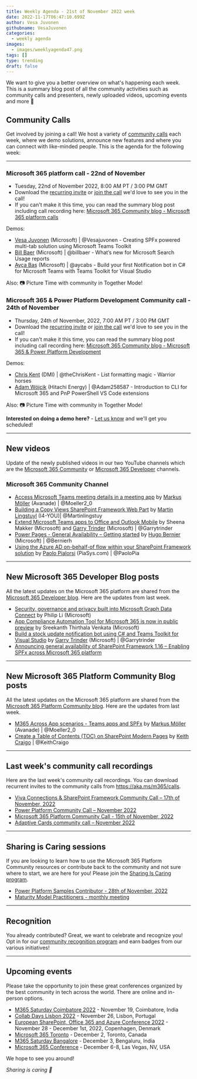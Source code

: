 ```yaml
---
title: Weekly Agenda - 21st of November 2022 week
date: 2022-11-17T06:47:10.699Z
author: Vesa Juvonen
githubname: VesaJuvonen
categories:
  - weekly agenda
images:
  - images/weeklyagenda47.png
tags: []
type: trending
draft: false
---
```


We want to give you a better overview on what's happening each week. This is a summary blog post of all the community activities such as community calls and presenters, newly uploaded videos, upcoming events and more 🚀


## Community Calls

Get involved by joining a call! We host a variety of [community calls](https://aka.ms/m365/calls) each week, where we demo solutions, announce new features and where you can connect with like-minded people. This is the agenda for the following week:

---

### Microsoft 365 platform call - 22nd of November

* Tuesday, 22nd of November 2022, 8:00 AM PT / 3:00 PM GMT
* Download the [recurring invite](https://aka.ms/m365-dev-call) or [join the call](https://aka.ms/m365-dev-call-join) we'd love to see you in the call!
* If you can't make it this time, you can read the summary blog post including call recording here: [Microsoft 365 Community blog - Microsoft 365 platform calls](https://pnp.github.io/blog/categories/microsoft-365-platform-call/)

Demos: 

* [Vesa Juvonen](https://twitter.com/vesajuvonen) (Microsoft) | @Vesajuvonen - Creating SPFx powered multi-tab solution using Microsoft Teams Toolkit
* [Bill Baer](https://twitter.com/billbaer) (Microsoft) | @billbaer - What’s new for Microsoft Search Usage reports
* [Ayça Baş](https://twitter.com/aycabs) (Microsoft) | @aycabs  - Build your first Notification bot in C# for Microsoft Teams with Teams Toolkit for Visual Studio


Also: 📷 Picture Time with community in Together Mode!

### Microsoft 365 & Power Platform Development Community call - 24th of November

* Thursday, 24th of November, 2022, 7:00 AM PT / 3:00 PM GMT
* Download the [recurring invite](https://aka.ms/spdev-sig-call) or [join the call](https://aka.ms/spdev-sig-call-join) we'd love to see you in the call!
* If you can't make it this time, you can read the summary blog post including call recording here: [Microsoft 365 Community blog - Microsoft 365 & Power Platform Development](https://pnp.github.io/blog/categories/microsoft-365-developer-community-call/)

Demos: 

* [Chris Kent](https://twitter.com/theChrisKent) (DMI) | @theChrisKent - List formatting magic - Warrior horses
* [Adam Wójcik](https://twitter.com/Adam25858782) (Hitachi Energy) | @Adam258587 - Introduction to CLI for Microsoft 365 and PnP PowerShell VS Code extensions

Also: 📷 Picture Time with community in Together Mode!

**Interested on doing a demo here?** - [Let us know](https://aka.ms/m365pnp/request/demo) and we'll get you scheduled!

---


## New videos

Update of the newly published videos in our two YouTube channels which are the [Microsoft 365 Community](https://www.youtube.com/channel/UC_mKdhw-V6CeCM7gTo_Iy7w) or [Microsoft 365 Developer](https://www.youtube.com/channel/UCV_6HOhwxYLXAGd-JOqKPoQ) channels.

### Microsoft 365 Community Channel

* [Access Microsoft Teams meeting details in a meeting app](https://www.youtube.com/watch?v=1GWRmmELYcI) by [Markus Möller](https://twitter.com/Moeller2_0) (Avanade) | @Moeller2_0
* [Building a Copy Views SharePoint Framework Web Part](https://www.youtube.com/watch?v=x7BRYidNKRg&t=5s) by [Martin Lingstuyl](https://twitter.com/martinlingstuyl) (I4-YOU)| @Martinlingstuy
* [Extend Microsoft Teams apps to Office and Outlook Mobile](https://www.youtube.com/watch?v=kcHBiXUxHzU&t=2s) by Sheena Makker (Microsoft) and [Garry Trinder](https://twitter.com/garrytrinder) (Microsoft) | @Garrytrinder
* [Power Pages - General Availability – Getting started](https://www.youtube.com/watch?v=HjTmdFGCbqE&t=4s) by [Hugo Bernier](https://twitter.com/bernierh) (Microsoft) | @Bernierh 
* [Using the Azure AD on-behalf-of flow within your SharePoint Framework solution](https://www.youtube.com/watch?v=R86R1kM3Byk&t=106s) by [Paolo Pialorsi](https://twitter.com/PaoloPia) (PiaSys.com) | @PaoloPia

---


## New Microsoft 365 Developer Blog posts

All the latest updates on the Microsoft 365 platform are shared from the [Microsoft 365 Developer blog](https://devblogs.microsoft.com/microsoft365dev/). Here are the updates from last week.

* [Security, governance and privacy built into Microsoft Graph Data Connect](https://devblogs.microsoft.com/microsoft365dev/security-governance-and-privacy-built-into-microsoft-graph-data-connect/) by Philip Li (Microsoft)
* [App Compliance Automation Tool for Microsoft 365 is now in public preview](https://devblogs.microsoft.com/microsoft365dev/app-compliance-automation-tool-for-microsoft-365-is-now-in-public-preview/) by Sreekanth Thirthala Venkata (Microsoft)
* [Build a stock update notification bot using C# and Teams Toolkit for Visual Studio](https://devblogs.microsoft.com/microsoft365dev/build-a-stock-update-notification-bot-for-microsoft-teams-using-c-and-teams-toolkit-for-visual-studio/) by [Garry Trinder](https://twitter.com/garrytrinder) (Microsoft) | @Garrytrinder
* [Announcing general availability of SharePoint Framework 1.16 – Enabling SPFx across Microsoft 365 platform](https://devblogs.microsoft.com/microsoft365dev/announcing-general-availability-of-sharepoint-framework-1-16-enabling-spfx-across-microsoft-365-platform/)

---


## New Microsoft 365 Platform Community Blog posts

All the latest updates on the Microsoft 365 platform are shared from the [Microsoft 365 Platform Community blog](https://pnp.github.io/blog/). Here are the updates from last week.

* [M365 Across App scenarios - Teams apps and SPFx](https://pnp.github.io/blog/post/microsoft-365-app-scenarios/) by [Markus Möller](https://twitter.com/Moeller2_0) (Avanade) | @Moeller2_0
* [Create a Table of Contents (TOC) on SharePoint Modern Pages](https://pnp.github.io/blog/post/create-a-table-of-contents-on-sharepoint-modern-pages/) by [Keith Craigo](https://twitter.com/KeithCraigo) | @KeithCraigo

---

## Last week's community call recordings

Here are the last week's community call recordings. You can download recurrent invites to the community calls from https://aka.ms/m365/calls.

* [Viva Connections & SharePoint Framework Community Call – 17th of November, 2022](https://pnp.github.io/blog/microsoft-viva-and-spfx-community-call/2022-11-17/)
* [Power Platform Community Call – November 2022](https://pnp.github.io/blog/power-platform-community-call/power-apps-community-call-november-2022/)
* [Microsoft 365 Platform Community Call - 15th of November, 2022](https://pnp.github.io/blog/microsoft-365-platform-community-call/2022-11-15/)
* [Adaptive Cards community call – November 2022](https://pnp.github.io/blog/adaptive-cards-community-call/adaptive-cards-community-call-november-2022/)

---


## Sharing is Caring sessions

If you are looking to learn how to use the Microsoft 365 Platform Community resources or contribute back to the community and not sure where to start, we are here for you! Please join the [Sharing Is Caring program](https://pnp.github.io/sharing-is-caring/).

* [Power Platform Samples Contributor - 28th of November, 2022](https://forms.office.com/pages/responsepage.aspx?id=KtIy2vgLW0SOgZbwvQuRaXDXyCl9DkBHq4A2OG7uLpdUN0hMNTRPWVVWTkhFTk9QQzhFSTRIS1JLSC4u)
* [Maturity Model Practitioners - monthly meeting](https://aka.ms/mm4m365/invite)

---

## Recognition

You already contributed? Great, we want to celebrate and recognize you! Opt in for our [community recognition program](https://pnp.github.io/recognitionprogram/) and earn badges from our various initiatives! 

---

## Upcoming events

Please take the opportunity to join these great conferences organized by the best community in tech across the world. There are online and in-person options.


* [M365 Saturday Coimbatore 2022](https://athen.tech/M365-Saturday-Coimbatore-2022/) - November 19, Coimbatore, India
* [Collab Days Lisbon 2022](https://www.collabdays.org/2022-lisbon/) - November 26, Lisbon, Portugal
* [​​​​​​​European SharePoint, Office 365 and Azure Conference 2022](https://www.sharepointeurope.com/) - November 28 - December 1st, 2022, Copenhagen, Denmark
* [Microsoft 365 Toronto](https://www.communitydays.org/event/2022-12-02/microsoft-365-toronto) - December 2, Toronto, Canada
* [M365 Saturday Bangalore](https://www.communitydays.org/event/2022-12-03/m365-saturday-bangalore-2022) - December 3, Bengaluru, India
* [Microsoft 365 Conference](https://m365conf.com/#!/) - December 6-8, Las Vegas, NV, USA

We hope to see you around!

_Sharing is caring 🧡_

